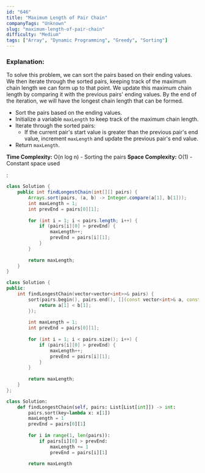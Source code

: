 ```yaml
---
id: "646"
title: "Maximum Length of Pair Chain"
companyTags: "Unknown"
slug: "maximum-length-of-pair-chain"
difficulty: "Medium"
tags: ["Array", "Dynamic Programming", "Greedy", "Sorting"]
---
```


### Explanation:
To solve this problem, we can sort the pairs based on their ending values. We then iterate through the sorted pairs, keeping track of the maximum chain length we can form up to that point. We update this maximum chain length by comparing it with the previous pairs' ending values. By the end of the iteration, we will have the longest chain length that can be formed.

- Sort the pairs based on the ending values.
- Initialize a variable `maxLength` to keep track of the maximum chain length.
- Iterate through the sorted pairs:
  - If the current pair's start value is greater than the previous pair's end value, increment `maxLength` and update the previous pair's end value.
- Return `maxLength`.

**Time Complexity:** O(n log n) - Sorting the pairs
**Space Complexity:** O(1) - Constant space used

:

```java
class Solution {
    public int findLongestChain(int[][] pairs) {
        Arrays.sort(pairs, (a, b) -> Integer.compare(a[1], b[1]));
        int maxLength = 1;
        int prevEnd = pairs[0][1];
        
        for (int i = 1; i < pairs.length; i++) {
            if (pairs[i][0] > prevEnd) {
                maxLength++;
                prevEnd = pairs[i][1];
            }
        }
        
        return maxLength;
    }
}
```

```cpp
class Solution {
public:
    int findLongestChain(vector<vector<int>>& pairs) {
        sort(pairs.begin(), pairs.end(), [](const vector<int>& a, const vector<int>& b) {
            return a[1] < b[1];
        });
        
        int maxLength = 1;
        int prevEnd = pairs[0][1];
        
        for (int i = 1; i < pairs.size(); i++) {
            if (pairs[i][0] > prevEnd) {
                maxLength++;
                prevEnd = pairs[i][1];
            }
        }
        
        return maxLength;
    }
};
```

```python
class Solution:
    def findLongestChain(self, pairs: List[List[int]]) -> int:
        pairs.sort(key=lambda x: x[1])
        maxLength = 1
        prevEnd = pairs[0][1]
        
        for i in range(1, len(pairs)):
            if pairs[i][0] > prevEnd:
                maxLength += 1
                prevEnd = pairs[i][1]
        
        return maxLength
```